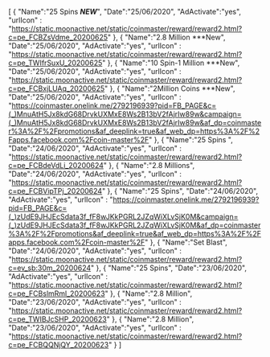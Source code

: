 [
    {
       "Name":"25 Spins ***NEW***",
       "Date":"25/06/2020",
       "AdActivate":"yes",
       "urlIcon" : "https://static.moonactive.net/static/coinmaster/reward/reward2.html?c=pe_FCBZsVdme_20200625"
   },
     {
       "Name":"2.8 Million ***New",
       "Date":"25/06/2020",
       "AdActivate":"yes",
       "urlIcon" : "https://static.moonactive.net/static/coinmaster/reward/reward2.html?c=pe_TWIfrSuxU_20200625"
   },
  {
       "Name":"10 Spin-1 Million ***New",
       "Date":"25/06/2020",
       "AdActivate":"yes",
       "urlIcon" : "https://static.moonactive.net/static/coinmaster/reward/reward2.html?c=pe_FCBxjLUAq_20200625"
   },
  {
       "Name":"2Million Coins ***New",
       "Date":"25/06/2020",
       "AdActivate":"yes",
       "urlIcon" : "https://coinmaster.onelink.me/2792196939?pid=FB_PAGE&c=(_)MnuAtH5Jx8kdG68DrvkUXMxE8Ws2B13bV2fAjrIw89w&campaign=(_)MnuAtH5Jx8kdG68DrvkUXMxE8Ws2B13bV2fAjrIw89w&af_dp=coinmaster%3A%2F%2Fpromotions&af_deeplink=true&af_web_dp=https%3A%2F%2Fapps.facebook.com%2Fcoin-master%2F"
   },
  {
       "Name":"25 Spins ",
       "Date":"24/06/2020",
       "AdActivate":"yes",
       "urlIcon" : "https://static.moonactive.net/static/coinmaster/reward/reward2.html?c=pe_FCBdeVdLi_20200624"
   },
  {
       "Name":"2.8 Millions",
       "Date":"24/06/2020",
       "AdActivate":"yes",
       "urlIcon" : "https://static.moonactive.net/static/coinmaster/reward/reward2.html?c=pe_FCBVipTPj_20200624"
   },
  {
       "Name":"25 Spins",
       "Date":"24/06/2020",
       "AdActivate":"yes",
       "urlIcon" : "https://coinmaster.onelink.me/2792196939?pid=FB_PAGE&c=(_)zUdE9JHJEcSdata3f_fF8wJKkPGRL2JZqWiXLvSjK0M&campaign=(_)zUdE9JHJEcSdata3f_fF8wJKkPGRL2JZqWiXLvSjK0M&af_dp=coinmaster%3A%2F%2Fpromotions&af_deeplink=true&af_web_dp=https%3A%2F%2Fapps.facebook.com%2Fcoin-master%2F"
   },
  {
       "Name":"Set Blast",
       "Date":"24/06/2020",
       "AdActivate":"yes",
       "urlIcon" : "https://static.moonactive.net/static/coinmaster/reward/reward2.html?c=ev_sb:30m_20200624"
   },
  {
       "Name":"25 Spins",
       "Date":"23/06/2020",
       "AdActivate":"yes",
       "urlIcon" : "https://static.moonactive.net/static/coinmaster/reward/reward2.html?c=pe_FCBslmRml_20200623"
   },
  {
       "Name":"2.8 Million",
       "Date":"23/06/2020",
       "AdActivate":"yes",
       "urlIcon" : "https://static.moonactive.net/static/coinmaster/reward/reward2.html?c=pe_TWIBJcSHP_20200623"
   },
  {
       "Name":"2.8 Million",
       "Date":"23/06/2020",
       "AdActivate":"yes",
       "urlIcon" : "https://static.moonactive.net/static/coinmaster/reward/reward2.html?c=pe_FCBQQNjQY_20200623"
   }
]
